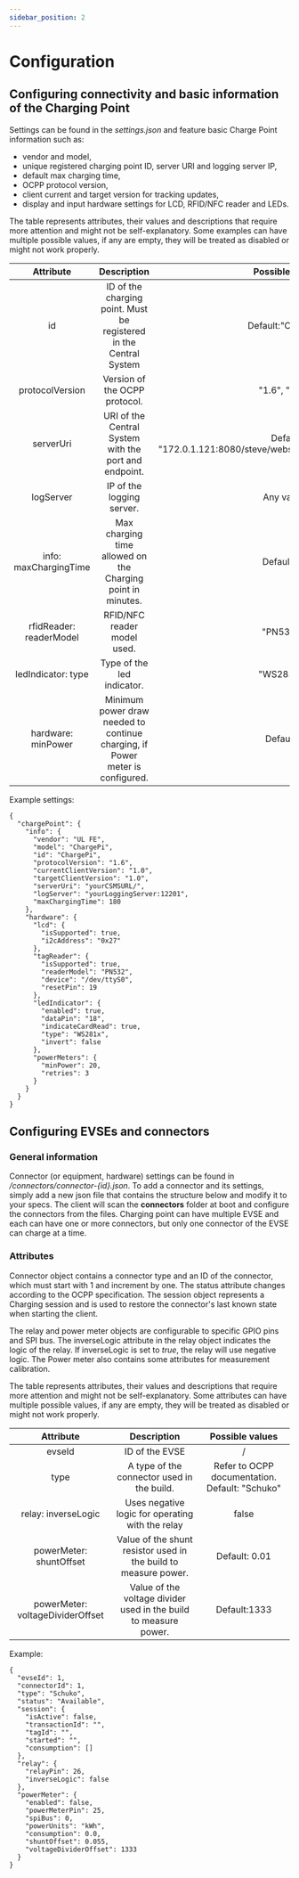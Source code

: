 ```yaml
---
sidebar_position: 2
---
```


# Configuration

## Configuring connectivity and basic information of the Charging Point

Settings can be found in the _settings.json_ and feature basic Charge Point information such as:

- vendor and model,
- unique registered charging point ID, server URI and logging server IP,
- default max charging time,
- OCPP protocol version,
- client current and target version for tracking updates,
- display and input hardware settings for LCD, RFID/NFC reader and LEDs.

The table represents attributes, their values and descriptions that require more attention and might not be
self-explanatory. Some examples can have multiple possible values, if any are empty, they will be treated as disabled or
might not work properly.

| Attribute| Description |Possible values | 
| :---:    | :---:    | :---:    | 
| id | ID of the charging point. Must be registered in the Central System | Default:"ChargePi" |
| protocolVersion | Version of the OCPP protocol. | "1.6", "2.0.1" |
| serverUri | URI of the Central System with the port and endpoint. | Default: "172.0.1.121:8080/steve/websocket/CentralSystemService" | 
| logServer | IP of the logging server. | Any valid IP | 
| info: maxChargingTime | Max charging time allowed on the Charging point in minutes. | Default:180 |
| rfidReader: readerModel | RFID/NFC reader model used. |  "PN532", ""| 
| ledIndicator: type | Type of the led indicator.  | "WS281x", ""|
| hardware: minPower| Minimum power draw needed to continue charging, if Power meter is configured. | Default:20|

Example settings:

```
{
  "chargePoint": {
    "info": {
      "vendor": "UL FE",
      "model": "ChargePi",
      "id": "ChargePi",
      "protocolVersion": "1.6",
      "currentClientVersion": "1.0",
      "targetClientVersion": "1.0",
      "serverUri": "yourCSMSURL/",
      "logServer": "yourLoggingServer:12201",
      "maxChargingTime": 180
    },
    "hardware": {
      "lcd": {
        "isSupported": true,
        "i2cAddress": "0x27"
      },
      "tagReader": {
        "isSupported": true,
        "readerModel": "PN532",
        "device": "/dev/ttyS0",
        "resetPin": 19
      },
      "ledIndicator": {
        "enabled": true,
        "dataPin": "18",
        "indicateCardRead": true,
        "type": "WS281x",
        "invert": false
      },
      "powerMeters": {
        "minPower": 20,
        "retries": 3
      }
    }
  }
}
```

## Configuring EVSEs and connectors

### General information

Connector (or equipment, hardware) settings can be found in _/connectors/connector-{id}.json_. To add a connector and
its settings, simply add a new json file that contains the structure below and modify it to your specs. The client will
scan the **connectors** folder at boot and configure the connectors from the files. Charging point can have multiple
EVSE and each can have one or more connectors, but only one connector of the EVSE can charge at a time.

### Attributes

Connector object contains a connector type and an ID of the connector, which must start with 1 and increment by one. The
status attribute changes according to the OCPP specification. The session object represents a Charging session and is
used to restore the connector's last known state when starting the client.

The relay and power meter objects are configurable to specific GPIO pins and SPI bus. The inverseLogic attribute in the
relay object indicates the logic of the relay. If inverseLogic is set to _true_, the relay will use negative logic. The
Power meter also contains some attributes for measurement calibration.

The table represents attributes, their values and descriptions that require more attention and might not be
self-explanatory. Some attributes can have multiple possible values, if any are empty, they will be treated as disabled
or might not work properly.

| Attribute| Description |Possible values | 
| :---:    | :---:    | :---:    | 
| evseId | ID of the EVSE | / |
| type | A type of the connector used in the build. | Refer to OCPP documentation. Default: "Schuko" |
| relay: inverseLogic | Uses negative logic for operating with the relay | false| 
| powerMeter: shuntOffset | Value of the shunt resistor used in the build to measure power. | Default: 0.01 | 
| powerMeter: voltageDividerOffset| Value of the voltage divider used in the build to measure power.| Default:1333 |

Example:

```
{
  "evseId": 1,
  "connectorId": 1,
  "type": "Schuko",
  "status": "Available",
  "session": {
    "isActive": false,
    "transactionId": "",
    "tagId": "",
    "started": "",
    "consumption": []
  },
  "relay": {
    "relayPin": 26,
    "inverseLogic": false
  },
  "powerMeter": {
    "enabled": false,
    "powerMeterPin": 25,
    "spiBus": 0,
    "powerUnits": "kWh",
    "consumption": 0.0,
    "shuntOffset": 0.055,
    "voltageDividerOffset": 1333
  }
}
```